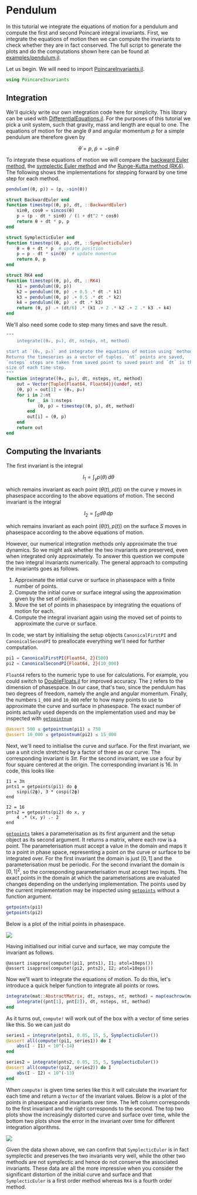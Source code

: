 # Pendulum

In this tutorial we integrate the equations of motion for a pendulum and compute the first and second Poincaré integral invariants.
First, we integrate the equations of motion then we can compute the invariants to check whether they are in fact conserved.
The full script to generate the plots and do the computations shown here can be found at [examples/pendulum.jl](examples/pendulum.jl).

Let us begin. We will need to import [PoincareInvariants.jl](https://github.com/JuliaGNI/PoincareInvariants.jl).

```julia
using PoincareInvariants
```

## Integration

We'll quickly write our own integration code here for simplicity.
This library can be used with [DifferentialEquations.jl](https://github.com/SciML/DifferentialEquations.jl).
For the purposes of this tutorial we pick a unit system, such that gravity, mass and length are equal to one.
The equations of motion for the angle $\theta$ and angular momentum $p$ for a simple pendulum are therefore given by

```math
\dot{\theta} = p,\; \dot{p} = -\sin{\theta}
```

To integrate these equations of motion we will compare the [backward Euler method](https://en.wikipedia.org/wiki/Backward_Euler_method), the [symplectic Euler method](https://en.wikipedia.org/wiki/Semi-implicit_Euler_method) and *the* [Runge-Kutta method (RK4)](https://en.wikipedia.org/wiki/Runge–Kutta_methods#The_Runge–Kutta_method).
The following shows the implementations for stepping forward by one time step for each method.

```julia
pendulum((θ, p)) = (p, -sin(θ))

struct BackwardEuler end
function timestep((θ, p), dt, ::BackwardEuler)
    sinθ, cosθ = sincos(θ)
    p = (p - dt * sinθ) / (1 + dt^2 * cosθ)
    return θ + dt * p, p
end

struct SymplecticEuler end
function timestep((θ, p), dt, ::SymplecticEuler)
    θ = θ + dt * p  # update position
    p = p - dt * sin(θ)  # update momentum
    return θ, p
end

struct RK4 end
function timestep((θ, p), dt, ::RK4)
    k1 = pendulum((θ, p))
    k2 = pendulum((θ, p) .+ 0.5 .* dt .* k1)
    k3 = pendulum((θ, p) .+ 0.5 .* dt .* k2)
    k4 = pendulum((θ, p) .+ dt .* k3)
    return (θ, p) .+ (dt/6) .* (k1 .+ 2 .* k2 .+ 2 .* k3 .+ k4)
end
```

We'll also need some code to step many times and save the result.

```julia
"""
    integrate((θ₀, p₀), dt, nsteps, nt, method)

start at `(θ₀, p₀)` and integrate the equations of motion using `method`.
Returns the timeseries as a vector of tuples. `nt` points are saved,
`nsteps` steps are taken from saved point to saved point and `dt` is the
size of each time step.
"""
function integrate((θ₀, p₀), dt, nsteps, nt, method)
    out = Vector{Tuple{Float64, Float64}}(undef, nt)
    (θ, p) = out[1] = (θ₀, p₀)
    for i in 2:nt
        for _ in 1:nsteps
            (θ, p) = timestep((θ, p), dt, method)
        end
        out[i] = (θ, p)
    end
    return out
end
```

## Computing the Invariants

The first invariant is the integral

```math
I_{1} = \int_{\gamma} p(\theta) \, d\theta
```

which remains invariant as each point $(\theta(t), p(t))$ on the curve $\gamma$ moves in phasespace according to the above equations of motion.
The second invariant is the integral

```math
I_{2} = \int_{S} d\theta \, dp
```

which remains invariant as each point $(\theta(t), p(t))$ on the surface $S$ moves in phasespace according to the above equations of motion.

However, our numerical integration methods only approximate the true dynamics. So we might ask whether the two invariants are preserved,
even when integrated only approximately. To answer this question we compute the two integral invariants numerically.
The general approach to computing the invariants goes as follows.

1. Approximate the intial curve or surface in phasespace with a finite number of points.
2. Compute the initial curve or surface integral using the approximation given by the set of points.
3. Move the set of points in phasespace by integrating the equations of motion for each.
4. Compute the integral invariant again using the moved set of points to approximate the curve or surface.

In code, we start by initialising the setup objects `CanonicalFirstPI` and `CanonicalSecondPI` to preallocate everything we'll need for further computation.

```julia
pi1 = CanonicalFirstPI{Float64, 2}(500)
pi2 = CanonicalSecondPI{Float64, 2}(10_000)
```

`Float64` refers to the numeric type to use for calculations. For example, you could switch to [DoubleFloats.jl](https://github.com/JuliaMath/DoubleFloats.jl) for improved accuracy. The `2` refers to the dimension of phasespace. In our case, that's two, since the pendulum has two degrees of freedom, namely the angle and angular momentum. Finally, the numbers `1_000` and `10_000` refer to how many points to use to approximate the curve and surface in phasespace. The exact number of points actually used depends on the implementation used and may be inspected with [`getpointnum`](@ref)

```julia
@assert 500 ≤ getpointnum(pi1) ≤ 750
@assert 10_000 ≤ getpointnum(pi2) ≤ 15_000
```

Next, we'll need to initialise the curve and surface. For the first invariant, we use a unit circle stretched by a factor of three as our curve. The corresponding invariant is $3\pi$. For the second invariant, we use a four by four square centered at the origin. The corresponding invariant is $16$.  In code, this looks like

```
I1 = 3π
pnts1 = getpoints(pi1) do ϕ
    sinpi(2ϕ), 3 * cospi(2ϕ)
end

I2 = 16
pnts2 = getpoints(pi2) do x, y
    4 .* (x, y) .- 2
end
```

[`getpoints`](@ref) takes a parameterisation as its first argument and the setup object as its second argument. It returns a matrix, where each row is a point. The parameterisation must accept a value in the domain and maps it to a point in phase space, representing a point on the curve or surface to be integrated over. For the first invariant the domain is just $[0,1]$ and the parameterisation must be periodic. For the second invariant the domain is $[0,1]^{2}$, so the corresponding parameterisation must accept two inputs. The exact points in the domain at which the parameterisations are evaluated changes depending on the underlying implementation. The points used by the current implementation may be inspected using [`getpoints`](@ref) without a function argument.

```julia
getpoints(pi1)
getpoints(pi2)
```

Below is a plot of the initial points in phasespace.

![](pendulum_init.png)

Having initialised our initial curve and surface, we may compute the invariant as follows.

```
@assert isapprox(compute!(pi1, pnts1), I1; atol=10eps())
@assert isapprox(compute!(pi2, pnts2), I2; atol=10eps())
```

Now we'll want to integrate the equations of motion. To do this, let's introduce a quick helper function to integrate all points or rows.

```julia
integrate(mat::AbstractMatrix, dt, nsteps, nt, method) = map(eachrow(mat)) do pnt
    integrate((pnt[1], pnt[2]), dt, nsteps, nt, method)
end
```

As it turns out, `compute!` will work out of the box with a vector of time series like this. So we can just do

```julia
series1 = integrate(pnts1, 0.05, 15, 5, SymplecticEuler())
@assert all(compute!(pi1, series1)) do I
    abs(I - I1) < 10^(-14)
end

series2 = integrate(pnts2, 0.05, 15, 5, SymplecticEuler())
@assert all(compute!(pi2, series2)) do I
    abs(I - I2) < 10^(-13)
end
```

When `compute!` is given time series like this it will calculate the invariant for each time and return a `Vector` of the invariant values. Below is a plot of the points in phasespace and invariants over time. The left column corresponds to the first invariant and the right corresponds to the second. The top two plots show the increasingly distorted curve and surface over time, while the bottom two plots show the error in the invariant over time for different integration algorithms.

![](pendulum.png)

Given the data shown above, we can confirm that `SymplecticEuler` is in fact symplectic and preserves the two invariants very well, while the other two methods are not symplectic and hence do not conserve the associated invariants. These data are all the more impressive when you consider the significant distortion of the initial curve and surface and that `SymplecticEuler` is a first order method whereas `RK4` is a fourth order method.
